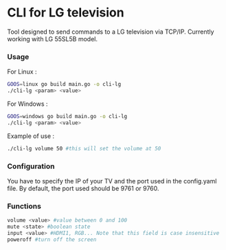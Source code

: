 # CLI for LG television
Tool designed to send commands to a LG television via TCP/IP. Currently working with LG 55SL5B model.

### Usage
For Linux :
```bash
GOOS=linux go build main.go -o cli-lg 
./cli-lg <param> <value>
```

For Windows :
```bash
GOOS=windows go build main.go -o cli-lg 
./cli-lg <param> <value>
```

Example of use :
```bash
./cli-lg volume 50 #this will set the volume at 50
```

### Configuration
You have to specify the IP of your TV and the port used in the config.yaml file. By default, the port used should be 9761 or 9760.

### Functions
```bash
volume <value> #value between 0 and 100
mute <state> #boolean state
input <value> #HDMI1, RGB... Note that this field is case insensitive
poweroff #turn off the screen
```
